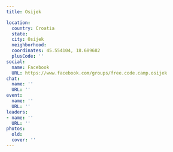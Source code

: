 ```yaml
---
title: Osijek

location:
  country: Croatia
  state: 
  city: Osijek
  neighborhood: 
  coordinates: 45.554104, 18.689682
  plusCode: ''
social:
  name: Facebook
  URL: https://www.facebook.com/groups/free.code.camp.osijek
chat:
  name: ''
  URL: ''
event:
  name: ''
  URL: ''
leaders:
- name: ''
  URL: ''
photos:
  old: 
  cover: ''
---
```

